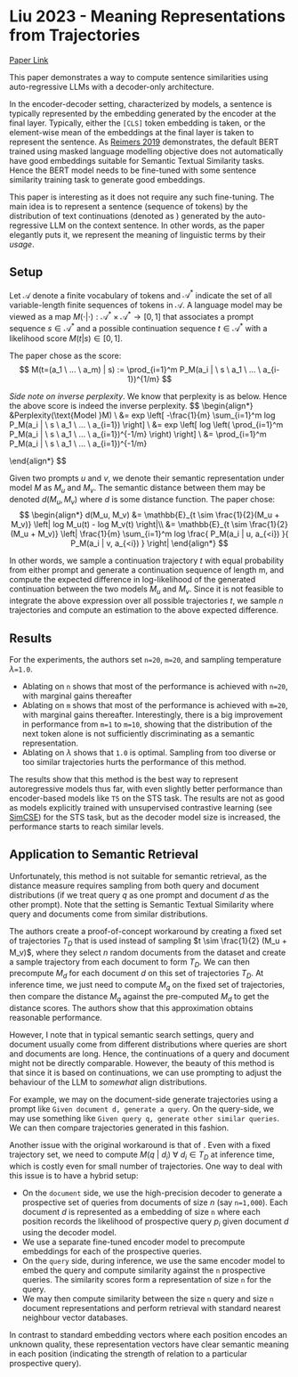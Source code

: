 # Liu 2023 - Meaning Representations from Trajectories

[Paper Link](https://ar5iv.labs.arxiv.org/html/2310.18348)

This paper demonstrates a way to compute sentence similarities using auto-regressive LLMs with a decoder-only architecture.

In the encoder-decoder setting, characterized by <BERT> models, a sentence is typically represented by the embedding generated by the encoder at the final layer. Typically, either the `[CLS]` token embedding is taken, or the element-wise mean of the embeddings at the final layer is taken to represent the sentence. As [Reimers 2019](./reimers_2019.md) demonstrates, the default BERT trained using masked language modelling objective does not automatically have good embeddings suitable for Semantic Textual Similarity tasks. Hence the BERT model needs to be fine-tuned with some sentence similarity training task to generate good embeddings.

This paper is interesting as it does not require any such fine-tuning. The main idea is to represent a sentence (sequence of tokens) by the distribution of text continuations (denoted as <trajectories>) generated by the auto-regressive LLM on the context sentence. In other words, as the paper elegantly puts it, we represent the meaning of linguistic terms by their *usage*.

## Setup

Let $\mathcal{A}$ denote a finite vocabulary of tokens and $\mathcal{A}^*$ indicate the set of all variable-length finite sequences of tokens in $\mathcal{A}$. A language model may be viewed as a map $M(\cdot | \cdot): \mathcal{A}^* \times \mathcal{A}^* \rightarrow [0,1]$ that associates a prompt sequence $s \in \mathcal{A}^*$ and a possible continuation sequence $t \in \mathcal{A}^*$ with a likelihood score $M(t|s) \in [0,1]$.

The paper chose <inverse perplexity> as the score:
$$
    M(t=(a_1 \ ... \ a_m) | s) := \prod_{i=1}^m P_M(a_i | \ s \ a_1 \ ... \ a_{i-1})^{1/m}
$$

*Side note on inverse perplexity*. We know that perplexity is as below. Hence the above score is indeed the inverse perplexity.
$$
\begin{align*}
    &Perplexity(\text{Model }M) \\
    &= exp \left[
        -\frac{1}{m} \sum_{i=1}^m log P_M(a_i | \ s \ a_1 \ ... \ a_{i=1})
        \right] \\
    &= exp \left[
        log \left(
            \prod_{i=1}^m  P_M(a_i | \ s \ a_1 \ ... \ a_{i=1})^{-1/m}
            \right)
        \right] \\
    &= \prod_{i=1}^m  P_M(a_i | \ s \ a_1 \ ... \ a_{i=1})^{-1/m}

\end{align*}
$$

Given two prompts $u$ and $v$, we denote their semantic representation under model $M$ as $M_u$ and $M_v$. The semantic distance between them may be denoted $d(M_u, M_v)$ where $d$ is some distance function. The paper chose:
$$
\begin{align*}
    d(M_u, M_v) 
        &= \mathbb{E}_{t \sim \frac{1}{2}(M_u + M_v)} \left| log M_u(t) - log M_v(t) \right|\\
        &= \mathbb{E}_{t \sim \frac{1}{2}(M_u + M_v)} 
            \left| \frac{1}{m} \sum_{i=1}^m log 
                \frac{
                    P_M(a_i | u, a_{<i})
                }{
                    P_M(a_i | v, a_{<i})
                } 
            \right|
\end{align*}
$$

In other words, we sample a continuation trajectory $t$ with equal probability from either prompt and generate a continuation sequence of length m, and compute the expected difference in log-likelihood of the generated continuation between the two models $M_u$ and $M_v$. Since it is not feasible to integrate the above expression over all possible trajectories $t$, we sample $n$ trajectories and compute an estimation to the above expected difference.

## Results

For the experiments, the authors set `n=20`, `m=20`, and sampling temperature $\lambda$`=1.0`. 
- Ablating on <number of trajectories> `n` shows that most of the performance is achieved with `n=20`, with marginal gains thereafter
- Ablating on <sequence length> `m` shows that most of the performance is achieved with `m=20`, with marginal gains thereafter. Interestingly, there is a big improvement in performance from `m=1` to `m=10`, showing that the distribution of the next token alone is not sufficiently discriminating as a semantic representation.
- Ablating on <sampling temperature> $\lambda$ shows that `1.0` is optimal. Sampling from too diverse or too similar trajectories hurts the performance of this method.

The results show that this method is the best way to represent autoregressive models thus far, with even slightly better performance than encoder-based models like `T5` on the STS task. The results are not as good as models explicitly trained with unsupervised contrastive learning (see [SimCSE](./gao_2021.md)) for the STS task, but as the decoder model size is increased, the performance starts to reach similar levels. 

## Application to Semantic Retrieval

Unfortunately, this method is not suitable for semantic retrieval, as the distance measure requires sampling from both query and document distributions (if we treat query $q$ as one prompt and document $d$ as the other prompt). Note that the setting is Semantic Textual Similarity where query and documents come from similar distributions.

The authors create a proof-of-concept workaround by creating a fixed set of trajectories $T_D$ that is used instead of sampling $t \sim \frac{1}{2} (M_u + M_v)$, where they select $n$ random documents from the dataset and create a sample trajectory from each document to form $T_D$. We can then precompute $M_d$ for each document $d$ on this set of trajectories $T_D$. At inference time, we just need to compute $M_q$ on the fixed set of trajectories, then compare the distance $M_q$ against the pre-computed $M_d$ to get the distance scores. The authors show that this approximation obtains reasonable performance.

However, I note that in typical semantic search settings, query and document usually come from different distributions where queries are short and documents are long. Hence, the continuations of a query and document might not be directly comparable. However, the beauty of this method is that since it is based on continuations, we can use prompting to adjust the behaviour of the LLM to *somewhat* align distributions.

For example, we may on the document-side generate trajectories using a prompt like `Given document d, generate a query`. On the query-side, we may use something like `Given query q, generate other similar queries`. We can then compare trajectories generated in this fashion. 

Another issue with the original workaround is that of <latency>. Even with a fixed trajectory set, we need to compute $M(q\ | \ d_i)\ \forall \ d_i \in T_D$ at inference time, which is costly even for small number of trajectories. One way to deal with this issue is to have a hybrid setup:
- On the `document` side, we use the high-precision decoder to generate a prospective set of queries from documents of size $n$ (say `n=1,000`). Each document $d$ is represented as a embedding of size `n` where each position records the likelihood of prospective query $p_i$ given document $d$ using the decoder model.
- We use a separate fine-tuned encoder model to precompute embeddings for each of the prospective queries.
- On the `query` side, during inference, we use the same encoder model to embed the query and compute similarity against the `n` prospective queries. The similarity scores form a representation of size `n` for the query.
- We may then compute similarity between the size `n` query and size `n` document representations and perform retrieval with standard nearest neighbour vector databases.

In contrast to standard embedding vectors where each position encodes an unknown quality, these representation vectors have clear semantic meaning in each position (indicating the strength of relation to a particular prospective query). 